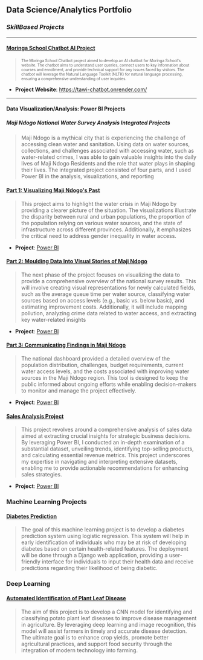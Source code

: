 ## Data Science/Analytics Portfolio
### *SkillBased Projects*
***
#### [Moringa School Chatbot AI Project](https://github.com/FREDRICKKYEKI/Moringa-AI-Chatbot)
> <p style="font-size:10px;">The Moringa School Chatbot project aimed to develop an AI chatbot for Moringa School's website. The chatbot aims to understand user queries, connect users to key information about courses and enrollment, and provide technical support for any issues faced by visitors. The chatbot will leverage the Natural Language Toolkit (NLTK) for natural language processing, ensuring a comprehensive understanding of user inquiries.</p>
* **Project Website**: https://tawi-chatbot.onrender.com/
***
#### Data Visualization/Analysis: Power BI Projects
##### Maji Ndogo National Water Survey Analysis Integrated Projects
> Maji Ndogo is a mythical city that is experiencing the challenge of accessing clean water and sanitation. Using data on water sources, collections, and challenges associated with accessing water, such as water-related crimes, I was able to gain valuable insights into the daily lives of Maji Ndogo Residents and the role that water plays in shaping their lives. The integrated project consisted of four parts, and I used Power BI in the analysis, visualizations, and reporting
#### [Part 1: Visualizing Maji Ndogo's Past](https://github.com/ksila01/Maji-Ndogo-Water-Survey-Part-1-Visualizing-Maji-Ndogo-s-Past.git)
> This project aims to highlight the water crisis in Maji Ndogo by providing a clearer picture of the situation. The visualizations illustrate the disparity between rural and urban populations, the proportion of the population relying on various water sources, and the state of infrastructure across different provinces. Additionally, it emphasizes the critical need to address gender inequality in water access.
* **Project**: [Power BI](https://app.powerbi.com/links/t_A0kcg4eR?ctid=6b50791c-a474-4b8d-899a-9049d80d3eac&pbi_source=linkShare)
#### [Part 2: Moulding Data Into Visual Stories of Maji Ndogo](https://github.com/ksila01/Maji-Ndogo-Water-Survey-Part-2.git)
> The next phase of the project focuses on visualizing the data to provide a comprehensive overview of the national survey results. This will involve creating visual representations for newly calculated fields, such as the average queue time per water source, classifying water sources based on access levels (e.g., basic vs. below basic), and estimating improvement costs. Additionally, it will include mapping pollution, analyzing crime data related to water access, and extracting key water-related insights
* **Project**: [Power BI](https://app.powerbi.com/links/LQGEuqArff?ctid=6b50791c-a474-4b8d-899a-9049d80d3eac&pbi_source=linkShare)

#### [Part 3: Communicating Findings in Maji Ndogo](https://github.com/ksila01/Maji_Ndogo_Part3)
> The national dashboard provided a detailed overview of the population distribution, challenges, budget requirements, current water access levels, and the costs associated with improving water sources in the Maji Ndogo region. This tool is designed to keep the public informed about ongoing efforts while enabling decision-makers to monitor and manage the project effectively.
* **Project**: [Power BI](https://app.powerbi.com/links/LQGEuqArff?ctid=6b50791c-a474-4b8d-899a-9049d80d3eac&pbi_source=linkShare)
#### [Sales Analysis Project](https://github.com/ksila01/SalesAnalysisProject.git)
> This project revolves around a comprehensive analysis of sales data aimed at extracting crucial insights for strategic business decisions. By leveraging Power BI, I conducted an in-depth examination of a substantial dataset, unveiling trends, identifying top-selling products, and calculating essential revenue metrics. This project underscores my expertise in navigating and interpreting extensive datasets, enabling me to provide actionable recommendations for enhancing sales strategies.
* **Project**: [Power BI](https://github.com/ksila01/SalesAnalysisProject.git)
### Machine Learning Projects
#### [Diabetes Prediction](https://github.com/ksila01/DiabetesPrediction.git)
> The goal of this machine learning project is to develop a diabetes prediction system using logistic regression. This system will help in early identification of individuals who may be at risk of developing diabetes based on certain health-related features. The deployment will be done through a Django web application, providing a user-friendly interface for individuals to input their health data and receive predictions regarding their likelihood of being diabetic.
### Deep Learning
#### [Automated Identification of Plant Leaf Disease](https://github.com/Iswana-O/Deep-Learning-for-Automated-Identification-of-Plant-Leaf-Diseases.git)
> The aim of this project is to develop a CNN model for identifying and classifying potato plant leaf diseases to improve disease management in agriculture. By leveraging deep learning and image recognition, this model will assist farmers in timely and accurate disease detection. The ultimate goal is to enhance crop yields, promote better agricultural practices, and support food security through the integration of modern technology into farming.







